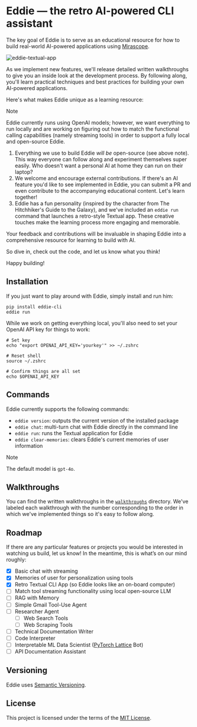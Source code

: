 # Eddie — the retro AI-powered CLI assistant

The key goal of Eddie is to serve as an educational resource for how to build real-world AI-powered applications using [Mirascope](https://github.com/Mirascope/mirascope).

![eddie-textual-app](./images/eddie-textual-app.gif)

As we implement new features, we'll release detailed written walkthroughs to give you an inside look at the development process. By following along, you'll learn practical techniques and best practices for building your own AI-powered applications.

Here's what makes Eddie unique as a learning resource:

> [!NOTE]
> Eddie currently runs using OpenAI models; however, we want everything to run locally and are working on figuring out how to match the functional calling capabilities (namely streaming tools) in order to support a fully local and open-source Eddie.

1. Everything we use to build Eddie _will be_ open-source (see above note). This way everyone can follow along and experiment themselves super easily. Who doesn't want a personal AI at home they can run on their laptop?
2. We welcome and encourage external contributions. If there's an AI feature you'd like to see implemented in Eddie, you can submit a PR and even contribute to the accompanying educational content. Let's learn together!
3. Eddie has a fun personality (inspired by the character from The Hitchhiker's Guide to the Galaxy), and we've included an `eddie run` command that launches a retro-style Textual app. These creative touches make the learning process more engaging and memorable.

Your feedback and contributions will be invaluable in shaping Eddie into a comprehensive resource for learning to build with AI.

So dive in, check out the code, and let us know what you think!

Happy building!

## Installation

If you just want to play around with Eddie, simply install and run him:

```shell
pip install eddie-cli
eddie run
```

While we work on getting everything local, you'll also need to set your OpenAI API key for things to work:

```shell
# Set key
echo "export OPENAI_API_KEY='yourkey'" >> ~/.zshrc

# Reset shell
source ~/.zshrc

# Confirm things are all set
echo $OPENAI_API_KEY
```

## Commands

Eddie currently supports the following commands:

- `eddie version`: outputs the current version of the installed package
- `eddie chat`: multi-turn chat with Eddie directly in the command line
- `eddie run`: runs the Textual application for Eddie
- `eddie clear-memories`: clears Eddie's current memories of user information

> [!NOTE]
> The default model is `gpt-4o`.

## Walkthroughs

You can find the written walkthroughs in the [`walkthroughs`](./walkthroughs/) directory. We've labeled each walkthrough with the number corresponding to the order in which we've implemented things so it's easy to follow along.

## Roadmap

If there are any particular features or projects you would be interested in watching us build, let us know! In the meantime, this is what’s on our mind roughly:

- [X]  Basic chat with streaming
- [X]  Memories of user for personalization using tools
- [X]  Retro Textual CLI App (so Eddie looks like an on-board computer)
- [ ]  Match tool streaming functionality using local open-source LLM
- [ ]  RAG with Memory
- [ ]  Simple Gmail Tool-Use Agent
- [ ]  Researcher Agent
    - [ ]  Web Search Tools
    - [ ]  Web Scraping Tools
- [ ]  Technical Documentation Writer
- [ ]  Code Interpreter
- [ ]  Interpretable ML Data Scientist ([PyTorch Lattice](https://github.com/willbakst/pytorch-lattice) Bot)
- [ ]  API Documentation Assistant

## Versioning

Eddie uses [Semantic Versioning](https://semver.org/).

## License

This project is licensed under the terms of the [MIT License](https://github.com/Mirascope/eddie/blob/main/LICENSE).
